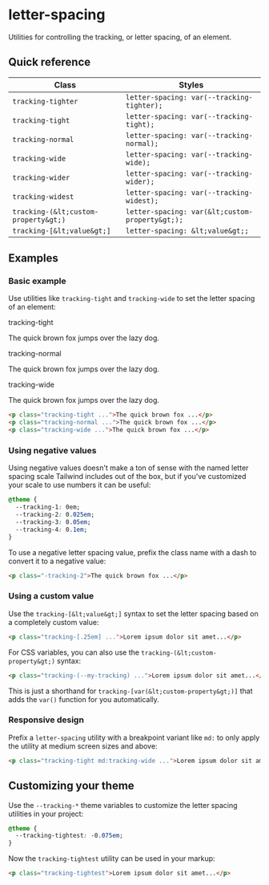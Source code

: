 # letter-spacing

Utilities for controlling the tracking, or letter spacing, of an element.

## Quick reference

| Class               | Styles                               |
|---------------------|--------------------------------------|
| `tracking-tighter`  | `letter-spacing: var(--tracking-tighter);` |
| `tracking-tight`    | `letter-spacing: var(--tracking-tight);`   |
| `tracking-normal`   | `letter-spacing: var(--tracking-normal);`  |
| `tracking-wide`     | `letter-spacing: var(--tracking-wide);`    |
| `tracking-wider`    | `letter-spacing: var(--tracking-wider);`   |
| `tracking-widest`   | `letter-spacing: var(--tracking-widest);`  |
| `tracking-(&lt;custom-property&gt;)` | `letter-spacing: var(&lt;custom-property&gt;);` |
| `tracking-[&lt;value&gt;]` | `letter-spacing: &lt;value&gt;;`                |


## Examples

### Basic example

Use utilities like `tracking-tight` and `tracking-wide` to set the letter spacing of an element:

tracking-tight

The quick brown fox jumps over the lazy dog.

tracking-normal

The quick brown fox jumps over the lazy dog.

tracking-wide

The quick brown fox jumps over the lazy dog.

```html
<p class="tracking-tight ...">The quick brown fox ...</p>
<p class="tracking-normal ...">The quick brown fox ...</p>
<p class="tracking-wide ...">The quick brown fox ...</p>
```

### Using negative values

Using negative values doesn't make a ton of sense with the named letter spacing scale Tailwind includes out of the box, but if you've customized your scale to use numbers it can be useful:

```css
@theme {
  --tracking-1: 0em;
  --tracking-2: 0.025em;
  --tracking-3: 0.05em;
  --tracking-4: 0.1em;
}
```

To use a negative letter spacing value, prefix the class name with a dash to convert it to a negative value:

```html
<p class="-tracking-2">The quick brown fox ...</p>
```

### Using a custom value

Use the `tracking-[&lt;value&gt;]` syntax to set the letter spacing based on a completely custom value:

```html
<p class="tracking-[.25em] ...">Lorem ipsum dolor sit amet...</p>
```

For CSS variables, you can also use the `tracking-(&lt;custom-property&gt;)` syntax:

```html
<p class="tracking-(--my-tracking) ...">Lorem ipsum dolor sit amet...</p>
```

This is just a shorthand for `tracking-[var(&lt;custom-property&gt;)]` that adds the `var()` function for you automatically.

### Responsive design

Prefix a `letter-spacing` utility with a breakpoint variant like `md:` to only apply the utility at medium screen sizes and above:

```html
<p class="tracking-tight md:tracking-wide ...">Lorem ipsum dolor sit amet...</p>
```


## Customizing your theme

Use the `--tracking-*` theme variables to customize the letter spacing utilities in your project:

```css
@theme {
  --tracking-tightest: -0.075em;
}
```

Now the `tracking-tightest` utility can be used in your markup:

```html
<p class="tracking-tightest">Lorem ipsum dolor sit amet...</p>
```


